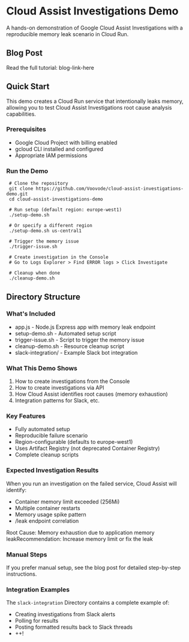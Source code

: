   # Cloud Assist Investigations Demo

  A hands-on demonstration of Google Cloud Assist Investigations with a reproducible memory leak scenario in Cloud Run.

  ## Blog Post

  Read the full tutorial: blog-link-here

  ## Quick Start

  This demo creates a Cloud Run service that intentionally leaks memory, allowing you to test Cloud Assist Investigations root cause analysis capabilities.

  ### Prerequisites

  - Google Cloud Project with billing enabled
  - gcloud CLI installed and configured
  - Appropriate IAM permissions

  ### Run the Demo

 ```
  # Clone the repository
  git clone https://github.com/Voovode/cloud-assist-investigations-demo.git
  cd cloud-assist-investigations-demo

  # Run setup (default region: europe-west1)
  ./setup-demo.sh

  # Or specify a different region
  ./setup-demo.sh us-central1

  # Trigger the memory issue
  ./trigger-issue.sh

  # Create investigation in the Console
  # Go to Logs Explorer > Find ERROR logs > Click Investigate

  # Cleanup when done
  ./cleanup-demo.sh
```

  ## Directory Structure

  ### What's Included

  - app.js - Node.js Express app with memory leak endpoint
  - setup-demo.sh - Automated setup script
  - trigger-issue.sh - Script to trigger the memory issue
  - cleanup-demo.sh - Resource cleanup script
  - slack-integration/ - Example Slack bot integration

  ### What This Demo Shows

  1. How to create investigations from the Console
  2. How to create investigations via API
  3. How Cloud Assist identifies root causes (memory exhaustion)
  4. Integration patterns for Slack, etc.

  ### Key Features

  - Fully automated setup
  - Reproducible failure scenario
  - Region-configurable (defaults to europe-west1)
  - Uses Artifact Registry (not deprecated Container Registry)
  - Complete cleanup scripts

  ### Expected Investigation Results

  When you run an investigation on the failed service, Cloud Assist will identify:

  - Container memory limit exceeded (256Mi)
  - Multiple container restarts
  - Memory usage spike pattern
  - /leak endpoint correlation

  Root Cause: Memory exhaustion due to application memory leakRecommendation: Increase memory limit or fix the leak

  ### Manual Steps

  If you prefer manual setup, see the blog post for detailed step-by-step instructions.

  ### Integration Examples

  The `slack-integration` Directory contains a complete example of:
  - Creating investigations from Slack alerts
  - Polling for results
  - Posting formatted results back to Slack threads
  - ++!